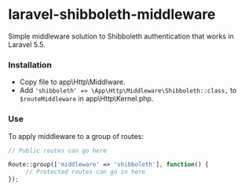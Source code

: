# laravel-shibboleth-middleware
Simple middleware solution to Shibboleth authentication that works in Laravel 5.5.

### Installation
* Copy file to app\Http\Middlware.
* Add `'shibboleth' => \App\Http\Middleware\Shibboleth::class,` to `$routeMiddleware` in app\Http\Kernel.php.

### Use
To apply middleware to a group of routes:
```php
// Public routes can go here

Route::group(['middleware' => 'shibboleth'], function() {
     // Protected routes can go in here
});
```

